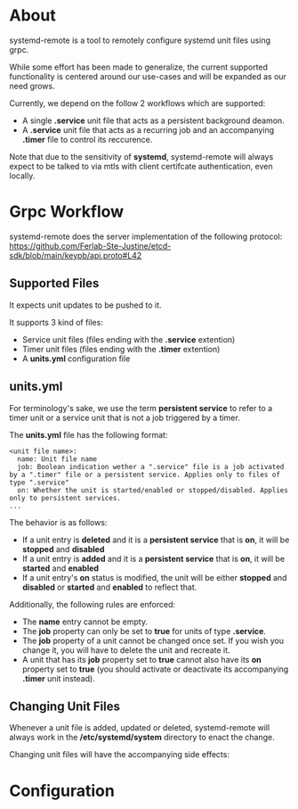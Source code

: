 # About

systemd-remote is a tool to remotely configure systemd unit files using grpc.

While some effort has been made to generalize, the current supported functionality is centered around our use-cases and will be expanded as our need grows.

Currently, we depend on the follow 2 workflows which are supported:
  - A single **.service** unit file that acts as a persistent background deamon.
  - A **.service** unit file that acts as a recurring job and an accompanying **.timer** file to control its reccurence.

Note that due to the sensitivity of **systemd**, systemd-remote will always expect to be talked to via mtls with client certifcate authentication, even locally.

# Grpc Workflow

systemd-remote does the server implementation of the following protocol: https://github.com/Ferlab-Ste-Justine/etcd-sdk/blob/main/keypb/api.proto#L42

## Supported Files

It expects unit updates to be pushed to it.

It supports 3 kind of files:
- Service unit files (files ending with the **.service** extention)
- Timer unit files (files ending with the **.timer** extention)
- A **units.yml** configuration file

## units.yml

For terminology's sake, we use the term **persistent service** to refer to a timer unit or a service unit that is not a job triggered by a timer.

The **units.yml** file has the following format:

```
<unit file name>:
  name: Unit file name
  job: Boolean indication wether a ".service" file is a job activated by a ".timer" file or a persistent service. Applies only to files of type ".service" 
  on: Whether the unit is started/enabled or stopped/disabled. Applies only to persistent services.
...
```

The behavior is as follows:
- If a unit entry is **deleted** and it is a **persistent service** that is **on**, it will be **stopped** and **disabled**
- If a unit entry is **added** and it is a **persistent service** that is **on**, it will be **started** and **enabled**
- If a unit entry's **on** status is modified, the unit will be either **stopped** and **disabled** or **started** and **enabled** to reflect that. 

Additionally, the following rules are enforced:
- The **name** entry cannot be empty.
- The **job** property can only be set to **true** for units of type **.service**.
- The **job** property of a unit cannot be changed once set. If you wish you change it, you will have to delete the unit and recreate it.
- A unit that has its **job** property set to **true** cannot also have its **on** property set to **true** (you should activate or deactivate its accompanying **.timer** unit instead).

## Changing Unit Files

Whenever a unit file is added, updated or deleted, systemd-remote will always work in the **/etc/systemd/system** directory to enact the change.

Changing unit files will have the accompanying side effects:


# Configuration